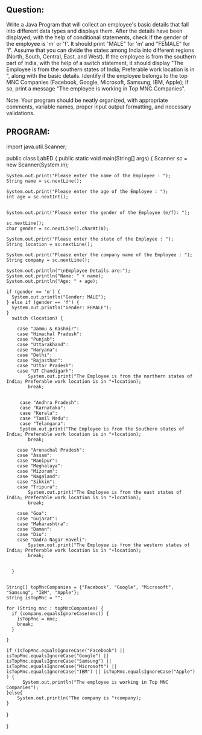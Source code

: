 Question:
--------------------------------------------------------------------------------------------
Write a Java Program that will collect an employee's basic details that fall into different data types and displays them.
After the details have been displayed, with the help of conditional statements, check if the gender of the employee is 'm' or 'f'. It should print "MALE" for 'm' and "FEMALE" for 'f'.
Assume that you can divide the states among India into different regions (North, South, Central, East, and West). If the employee is from the southern part of India, with the help of a switch statement, it should display "The Employee is from the southern states of India; Preferable work location is in <state>", along with the basic details.
Identify if the employee belongs to the top MNC Companies (Facebook, Google, Microsoft, Samsung, IBM, Apple); if so, print a message "The employee is working in Top MNC Companies".

Note: Your program should be neatly organized, with appropriate comments, variable names, proper input output formatting, and necessary validations.



 PROGRAM:
  ---------------------------------------------------------------------------------------------------------------------------
import java.util.Scanner;

public class LabED {
  public static void main(String[] args) {
    Scanner sc = new Scanner(System.in);

    System.out.print("Please enter the name of the Employee : ");
    String name = sc.nextLine();

    System.out.print("Please enter the age of the Employee : ");
    int age = sc.nextInt();
    
    
    System.out.print("Please enter the gender of the Employee (m/f): ");
    
    sc.nextLine();
    char gender = sc.nextLine().charAt(0);
   
    System.out.print("Please enter the state of the Employee : ");
    String location = sc.nextLine();
   
    System.out.print("Please enter the company name of the Employee : ");
    String company = sc.nextLine();

    System.out.println("\nEmployee Details are:");
    System.out.println("Name: " + name);
    System.out.println("Age: " + age);

    if (gender == 'm') {
      System.out.println("Gender: MALE");
    } else if (gender == 'f') {
      System.out.println("Gender: FEMALE");
    }
      switch (location) {

        case "Jammu & Kashmir":
        case "Himachal Pradesh":
        case "Punjab":
        case "Uttarakhand":
        case "Haryana":
        case "Delhi":
        case "Rajasthan":
        case "Uttar Pradesh":
        case "UT Chandigarh":
            System.out.print("The Employee is from the northern states of India; Preferable work location is in "+location);
            break;

         
         case "Andhra Pradesh":
         case "Karnataka":
         case "Kerala":
         case "Tamil Nadu":
         case "Telangana":
         System.out.print("The Employee is from the Southern states of India; Preferable work location is in "+location);
            break;

        case "Arunachal Pradesh":
        case "Assam":
        case "Manipur":
        case "Meghalaya":
        case "Mizoram":
        case "Nagaland":
        case "Sikkim":
        case "Tripura":
            System.out.print("The Employee is from the east states of India; Preferable work location is in "+location);
            break;

        case "Goa":
        case "Gujarat":
        case "Maharashtra":
        case "Daman":
        case "Diu":
        case "Dadra Nagar Haveli":
            System.out.print("The Employee is from the western states of India; Preferable work location is in "+location);
            break;

        
      }
    

    String[] topMncCompanies = {"Facebook", "Google", "Microsoft", "Samsung", "IBM", "Apple"};
    String isTopMnc = "";

    for (String mnc : topMncCompanies) {
      if (company.equalsIgnoreCase(mnc)) {
        isTopMnc = mnc;
        break;
      }
      
    }

    if (isTopMnc.equalsIgnoreCase("Facebook") || isTopMnc.equalsIgnoreCase("Google") || isTopMnc.equalsIgnoreCase("Samsung") || isTopMnc.equalsIgnoreCase("Microsoft") || isTopMnc.equalsIgnoreCase("IBM") || isTopMnc.equalsIgnoreCase("Apple") ) {
          System.out.println("The employee is working in Top MNC Companies");
    }else{
        System.out.println("The company is "+company);
    }
    

 }
   
}
